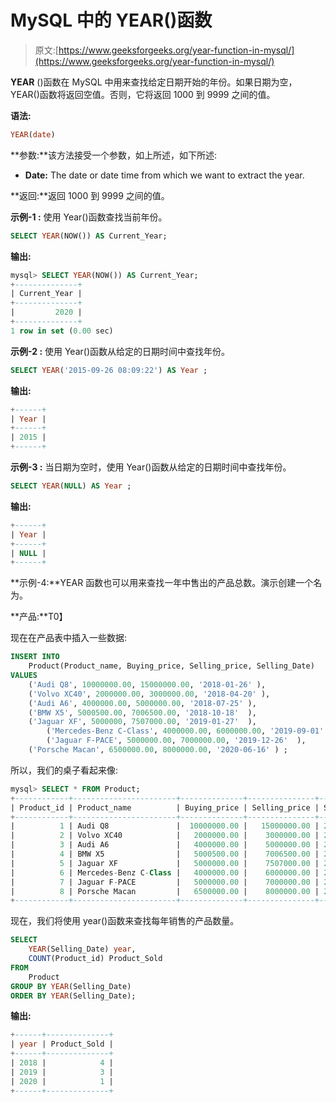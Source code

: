 # MySQL 中的 YEAR()函数

> 原文:[https://www.geeksforgeeks.org/year-function-in-mysql/](https://www.geeksforgeeks.org/year-function-in-mysql/)

**YEAR** ()函数在 MySQL 中用来查找给定日期开始的年份。如果日期为空，YEAR()函数将返回空值。否则，它将返回 1000 到 9999 之间的值。

**语法:**

```sql
YEAR(date)  

```

**参数:**该方法接受一个参数，如上所述，如下所述:

*   **Date:** The date or date time from which we want to extract the year.

**返回:**返回 1000 到 9999 之间的值。

**示例-1 :** 使用 Year()函数查找当前年份。

```sql
SELECT YEAR(NOW()) AS Current_Year;

```

**输出:**

```sql
mysql> SELECT YEAR(NOW()) AS Current_Year;
+--------------+
| Current_Year |
+--------------+
|         2020 |
+--------------+
1 row in set (0.00 sec)

```

**示例-2 :** 使用 Year()函数从给定的日期时间中查找年份。

```sql
SELECT YEAR('2015-09-26 08:09:22') AS Year ;

```

**输出:**

```sql
+------+
| Year |
+------+
| 2015 |
+------+

```

**示例-3 :** 当日期为空时，使用 Year()函数从给定的日期时间中查找年份。

```sql
SELECT YEAR(NULL) AS Year ;

```

**输出:**

```sql
+------+
| Year |
+------+
| NULL |
+------+

```

**示例-4:**YEAR 函数也可以用来查找一年中售出的产品总数。演示创建一个名为。

**产品:**T0】

现在在产品表中插入一些数据:

```sql
INSERT INTO 
    Product(Product_name, Buying_price, Selling_price, Selling_Date)
VALUES
    ('Audi Q8', 10000000.00, 15000000.00, '2018-01-26' ),
    ('Volvo XC40', 2000000.00, 3000000.00, '2018-04-20' ),
    ('Audi A6', 4000000.00, 5000000.00, '2018-07-25' ),
    ('BMW X5', 5000500.00, 7006500.00, '2018-10-18'  ),
    ('Jaguar XF', 5000000, 7507000.00, '2019-01-27'  ),
        ('Mercedes-Benz C-Class', 4000000.00, 6000000.00, '2019-09-01'  ),
        ('Jaguar F-PACE', 5000000.00, 7000000.00, '2019-12-26'  ),
    ('Porsche Macan', 6500000.00, 8000000.00, '2020-06-16' ) ;

```

所以，我们的桌子看起来像:

```sql
mysql> SELECT * FROM Product;
+------------+-----------------------+--------------+---------------+--------------+
| Product_id | Product_name          | Buying_price | Selling_price | Selling_Date |
+------------+-----------------------+--------------+---------------+--------------+
|          1 | Audi Q8               |  10000000.00 |   15000000.00 | 2018-01-26   |
|          2 | Volvo XC40            |   2000000.00 |    3000000.00 | 2018-04-20   |
|          3 | Audi A6               |   4000000.00 |    5000000.00 | 2018-07-25   |
|          4 | BMW X5                |   5000500.00 |    7006500.00 | 2018-10-18   |
|          5 | Jaguar XF             |   5000000.00 |    7507000.00 | 2019-01-27   |
|          6 | Mercedes-Benz C-Class |   4000000.00 |    6000000.00 | 2019-09-01   |
|          7 | Jaguar F-PACE         |   5000000.00 |    7000000.00 | 2019-12-26   |
|          8 | Porsche Macan         |   6500000.00 |    8000000.00 | 2020-06-16   |
+------------+-----------------------+--------------+---------------+--------------+

```

现在，我们将使用 year()函数来查找每年销售的产品数量。

```sql
SELECT 
    YEAR(Selling_Date) year, 
    COUNT(Product_id) Product_Sold
FROM 
    Product
GROUP BY YEAR(Selling_Date)
ORDER BY YEAR(Selling_Date);

```

**输出:**

```sql
+------+--------------+
| year | Product_Sold |
+------+--------------+
| 2018 |            4 |
| 2019 |            3 |
| 2020 |            1 |
+------+--------------+

```